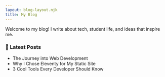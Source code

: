 ```yaml
---
layout: blog-layout.njk
title: My Blog
---
```


Welcome to my blog! I write about tech, student life, and ideas that inspire me.

### 📌 Latest Posts
- The Journey into Web Development  
- Why I Chose Eleventy for My Static Site  
- 3 Cool Tools Every Developer Should Know
